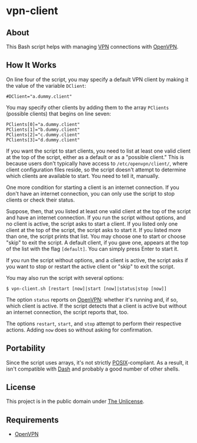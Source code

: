 # vpn-client

## About

This Bash script helps with managing
[VPN](https://en.wikipedia.org/wiki/Virtual_private_network)
connections with [OpenVPN](https://openvpn.net/).

## How It Works

On line four of the script, you may specify a default VPN client by
making it the value of the variable `DClient`:

```
#DClient="a.dummy.client"
```

You may specify other clients by adding them to the array `PClients`
(possible clients) that begins on line seven:

```
PClients[0]="a.dummy.client"
PClients[1]="b.dummy.client"
PClients[2]="c.dummy.client"
PClients[3]="d.dummy.client"
```

If you want the script to start clients, you need to list at least one
valid client at the top of the script, either as a default or as a
"possible client." This is because users don't typically have access
to `/etc/openvpn/client/`, where client configuration files reside, so
the script doesn't attempt to determine which clients are available to
start. You need to tell it, manually.

One more condition for starting a client is an internet connection. If
you don't have an internet connection, you can only use the script to
stop clients or check their status.

Suppose, then, that you listed at least one valid client at the top of
the script and have an internet connection. If you run the script
without options, and no client is active, the script asks to start a
client. If you listed only one client at the top of the script, the
script asks to start it. If you listed more than one, the script
prints that list. You may choose one to start or choose "skip" to exit
the script. A default client, if you gave one, appears at the top of
the list with the flag `[default]`. You can simply press Enter to
start it.

If you run the script without options, and a client is active, the
script asks if you want to stop or restart the active client or "skip"
to exit the script.

You may also run the script with several options:

```
$ vpn-client.sh [restart [now]|start [now]|status|stop [now]]
```

The option `status` reports on [OpenVPN](https://openvpn.net/):
whether it's running and, if so, which client is active. If the script
detects that a client is active but without an internet connection,
the script reports that, too.

The options `restart`, `start`, and `stop` attempt to perform their
respective actions. Adding `now` does so without asking for
confirmation.

## Portability

Since the script uses arrays, it's not strictly
[POSIX](https://en.wikipedia.org/wiki/POSIX)-compliant. As a result,
it isn't compatible with
[Dash](http://gondor.apana.org.au/~herbert/dash/) and probably a good
number of other shells.

## License

This project is in the public domain under [The
Unlicense](https://choosealicense.com/licenses/unlicense/).

## Requirements

* [OpenVPN](https://openvpn.net/)

